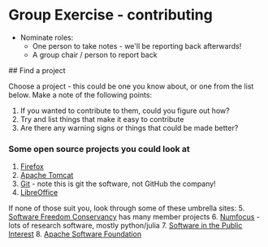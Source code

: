 # Group Exercise - contributing


- Nominate roles:
   - One person to take notes - we'll be reporting back afterwards!
   - A group chair / person to report back

## Find a project

Choose a project - this could be one you know about, or one from the list below. Make a note of the following points:

1. If you wanted to contribute to them, could you figure out how?
2. Try and list things that make it easy to contribute
3. Are there any warning signs or things that could be made better?

### Some open source projects you could look at

1. [Firefox](https://www.mozilla.org/en-GB/firefox/)
2. [Apache Tomcat](http://tomcat.apache.org/)
3. [Git](https://git-scm.com/) - note this is git the software, not GitHub the company!
4. [LibreOffice](https://www.libreoffice.org/)

If none of those suit you, look through some of these umbrella sites:
5. [Software Freedom Conservancy](https://sfconservancy.org/projects/current/) has many member projects
6. [Numfocus](https://numfocus.org/sponsored-projects) - lots of research software, mostly python/julia
7. [Software in the Public Interest](https://www.spi-inc.org/projects/)
8. [Apache Software Foundation](https://www.apache.org/)
